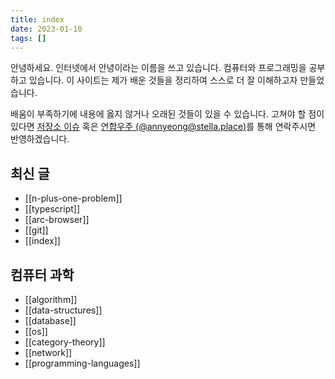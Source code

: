 ```yaml
---
title: index
date: 2023-01-10
tags: []
---
```


안녕하세요. 인터넷에서 안녕이라는 이름을 쓰고 있습니다.
컴퓨터와 프로그래밍을 공부하고 있습니다.
이 사이트는 제가 배운 것들을 정리하여 스스로 더 잘 이해하고자 만들었습니다.

배움이 부족하기에 내용에 옳지 않거나 오래된 것들이 있을 수 있습니다.
고쳐야 할 점이 있다면 [저장소 이슈](https://github.com/nyeong/hanassig/issues/new)
혹은 [연합우주 (@annyeong@stella.place)](https://stella.place/@annyeong)를 통해 연락주시면 반영하겠습니다.

## 최신 글

[//begin]: # "recent"
- [[n-plus-one-problem]]
- [[typescript]]
- [[arc-browser]]
- [[git]]
- [[index]]

[//end]: #

## 컴퓨터 과학

- [[algorithm]]
- [[data-structures]]
- [[database]]
- [[os]]
- [[category-theory]]
- [[network]]
- [[programming-languages]]
